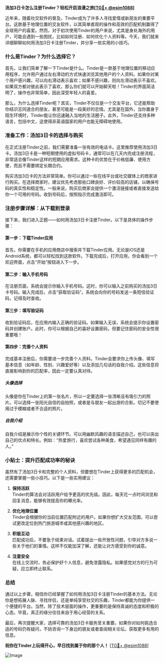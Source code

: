**汤加3日卡怎么注册Tinder？轻松开启浪漫之旅[[TG💪+ @esim1088](https://t.me/s/esim1088)]**

近年来，随着社交软件的普及，Tinder成为了许多人寻找爱情或新朋友的重要平台。这款基于地理位置的交友软件，以其简单直观的操作和高效的匹配机制赢得了全球用户的喜爱。然而，对于初次使用Tinder的用户来说，尤其是身处海外的用户，可能会遇到一些困扰，比如如何注册、如何优化个人资料等。今天，我们就来详细聊聊如何用汤加3日卡注册Tinder，并分享一些实用的小技巧。

### 什么是Tinder？为什么选择它？

首先，让我们简单了解一下Tinder是什么。Tinder是一款基于地理位置的移动应用程序，允许用户通过左右滑动的方式快速浏览其他用户的个人资料。如果你对某个用户感兴趣，可以向右滑动表示喜欢；如果不感兴趣，则向左滑动表示不喜欢。如果双方都对彼此表示了喜欢，那么你们就可以开始聊天啦！Tinder的界面简洁明了，操作也非常简单，因此深受年轻人的喜爱。

那么，为什么选择Tinder呢？其实，Tinder不仅仅是一个交友平台，它还能帮助你结识志同道合的朋友，甚至可能是一段美好的恋情。尤其是在国外，当你置身于陌生环境时，Tinder能让你迅速融入当地的生活圈子。此外，Tinder还支持多种语言，包括中文，这使得非英语国家的用户也能无障碍地使用。

### 准备工作：汤加3日卡的选择与购买

在正式注册Tinder之前，我们需要准备一张有效的电话卡。这里推荐使用汤加3日卡。汤加3日卡是一种短期使用的虚拟号码卡，通常可以在几天内完成注册流程，非常适合像Tinder这样的短期应用需求。这种卡的优势在于价格低廉、使用方便，而且不需要绑定长期合约。

购买汤加3日卡的方法非常简单。你可以通过一些在线平台或社交媒体上的商家进行购买。在选择商家时，建议优先考虑那些口碑良好、评价较高的店铺，以确保号码的真实性和稳定性。一般来说，购买后商家会提供一个激活链接或者直接发送给你一个可用的号码。收到号码后，按照指示完成激活即可。

### 注册步骤详解：从下载到登录

接下来，我们进入正题——如何用汤加3日卡注册Tinder。以下是具体的操作步骤：

#### 第一步：下载Tinder应用

首先，你需要在手机的应用商店中搜索并下载Tinder应用。无论是iOS还是Android系统，都可以轻松找到这款软件。下载完成后，打开应用，你会看到一个欢迎界面，点击“开始”按钮进入下一步。

#### 第二步：输入手机号码

在注册页面，系统会提示你输入手机号码。这时，你可以输入之前购买的汤加3日卡号码。输入完成后，点击“获取验证码”。系统会向你的号码发送一条短信验证码，记得及时查收。

#### 第三步：填写验证码

收到验证码后，在应用内输入正确的验证码。如果输入无误，系统会提示你设置密码并创建账户。此时，你可以根据自己的喜好设置密码，但要记住密码的安全性很重要哦！

#### 第四步：完善个人资料

完成基本注册后，你需要进一步完善个人资料。Tinder会要求你上传头像、填写基本信息（如年龄、性别、兴趣爱好等）以及添加几句话的自我介绍。这些信息将直接影响到你的匹配率，因此一定要认真对待。

##### 头像选择
头像是你在Tinder上的第一张名片，所以一定要选择一张清晰且有吸引力的照片。可以选择一张阳光自信的自拍照，或者是与朋友一起出游的合影。切记不要使用过于模糊或者不合适的照片。

##### 自我介绍
自我介绍是展示你个性的关键环节。可以用幽默风趣的语言描述自己，也可以突出自己的优点和特长。例如：“热爱旅行，喜欢尝试各种美食，希望遇见同样有趣的人。”

### 小贴士：提升匹配成功率的秘诀

虽然有了汤加3日卡和完整的个人资料，但要想在Tinder上获得更多的匹配机会，还需要掌握一些小技巧。以下是一些实用建议：

1. **保持活跃**  
   Tinder的算法会对活跃用户给予更高的优先级。因此，每天花一点时间浏览和回复消息，能够有效提高你的曝光率。

2. **优化地理位置**  
   Tinder会根据你的当前位置匹配附近的用户。如果你想扩大交友范围，可以尝试更改定位到热门旅游城市或其他感兴趣的地区。

3. **积极互动**  
   匹配成功后，不要急于结束对话。试着提出一些开放性问题，引导对方多说一些关于他们的事情。这样不仅能加深了解，还能让对方感受到你的诚意。

4. **注意安全**  
   在线上交流时，务必保护好个人信息，避免泄露隐私。如果感觉对方的行为可疑，应立即终止联系。

### 总结

通过以上步骤，相信你已经掌握了如何用汤加3日卡注册Tinder的基本方法。无论你是想拓展人脉、寻找伴侣，还是单纯享受社交的乐趣，Tinder都能为你提供一个便捷的平台。当然，除了技术层面的操作，更重要的是保持真诚的态度和积极的心态。毕竟，真正的缘分往往来自于用心经营的关系。

最后，再次提醒大家，选择可靠的汤加3日卡服务至关重要。如果你对如何挑选合适的号码仍有疑问，不妨咨询一下身边的朋友或者查阅相关论坛，获取更多有用的信息。

**祝你在Tinder上玩得开心，早日找到属于你的那个人！** [[TG💪+ @esim1088](https://t.me/s/esim1088)]  

![Image](https://i.postimg.cc/4NQfJmqS/Snipaste-2025-05-13-00-14-12.png)